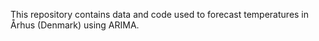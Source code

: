This repository contains data and code used to forecast temperatures in Århus (Denmark) using ARIMA. 
